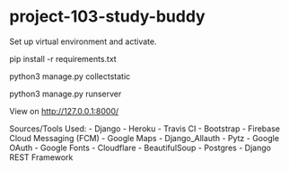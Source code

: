 # project-103-study-buddy
Set up virtual environment and activate.

pip install -r requirements.txt

python3 manage.py collectstatic

python3 manage.py runserver

View on http://127.0.0.1:8000/

Sources/Tools Used:
    - Django
    - Heroku
    - Travis CI
    - Bootstrap
    - Firebase Cloud Messaging (FCM)
    - Google Maps
    - Django_Allauth
    - Pytz
    - Google OAuth
    - Google Fonts
    - Cloudflare
    - BeautifulSoup
    - Postgres
    - Django REST Framework
